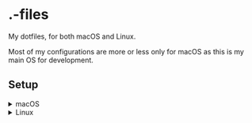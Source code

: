 # .-files

My dotfiles, for both macOS and Linux.

Most of my configurations are more or less only for macOS as this is my main OS for development.


## Setup

<details>
    <summary>macOS</summary>

```sh
chmod +x macos
./macos
./homebrew/install.sh
ln -s .config ~/.config
ln -s .bin ~/.bin
ln -s .hammerspoon ~/.hammerspoon
```

</details>

<details>
    <summary>Linux</summary>

```sh
ln -s .config ~/.config
ln -s .bin ~/.bin
```

</details>

